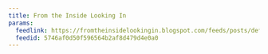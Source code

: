 ```yaml
---
title: From the Inside Looking In
params:
  feedlink: https://fromtheinsidelookingin.blogspot.com/feeds/posts/default
  feedid: 5746af0d50f596564b2af8d479d4e0a0
---
```


